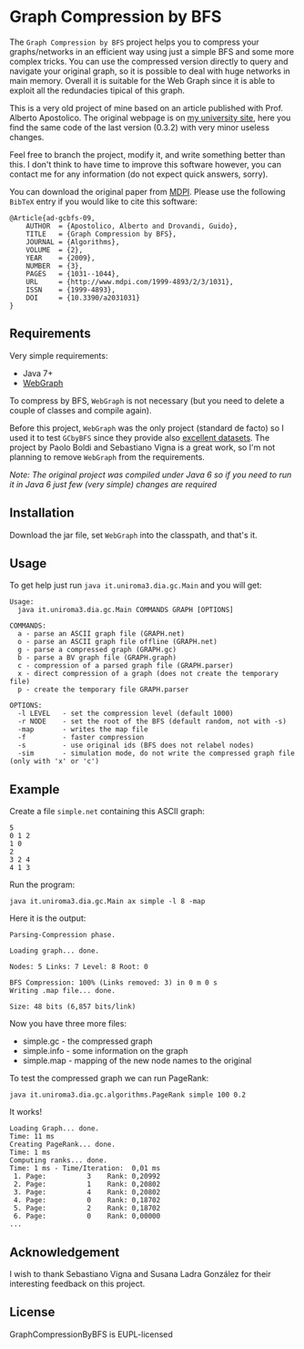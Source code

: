 # Graph Compression by BFS

The `Graph Compression by BFS` project helps you to compress your graphs/networks in an efficient way using just a simple BFS and some
more complex tricks. You can use the compressed version directly to query and navigate your original graph, so it is possible to deal with
huge networks in main memory. Overall it is suitable for the Web Graph since it is able to exploit all the redundacies tipical of this graph.

This is a very old project of mine based on an article published with Prof. Alberto Apostolico. The original webpage is on
[my university site](http://www.dia.uniroma3.it/~drovandi/software.php), here you find the same code of the last version (0.3.2) with very minor
useless changes.

Feel free to branch the project, modify it, and write something better than this. I don't think to have time to improve this software however,
you can contact me for any information (do not expect quick answers, sorry).

You can download the original paper from [MDPI](http://www.mdpi.com/1999-4893/2/3/1031).
Please use the following `BibTeX` entry if you would like to cite this software:
```
@Article{ad-gcbfs-09,
    AUTHOR  = {Apostolico, Alberto and Drovandi, Guido},
    TITLE   = {Graph Compression by BFS},
    JOURNAL = {Algorithms},
    VOLUME  = {2},
    YEAR    = {2009},
    NUMBER  = {3},
    PAGES   = {1031--1044},
    URL     = {http://www.mdpi.com/1999-4893/2/3/1031},
    ISSN    = {1999-4893},
    DOI     = {10.3390/a2031031}
}
```

## Requirements

Very simple requirements:

* Java 7+
* [WebGraph](http://webgraph.di.unimi.it/)

To compress by BFS, `WebGraph` is not necessary (but you need to delete a couple of classes and compile again).

Before this project, `WebGraph` was the only project (standard de facto) so I used it to test `GCbyBFS` since they provide also
[excellent datasets](http://law.di.unimi.it/datasets.php). The project by Paolo Boldi and Sebastiano Vigna is a great work, so I'm not planning
to remove `WebGraph` from the requirements.

*Note: The original project was compiled under Java 6 so if you need to run it in Java 6 just few (very simple) changes are required*

## Installation

Download the jar file, set `WebGraph` into the classpath, and that's it.

## Usage

To get help just run `java it.uniroma3.dia.gc.Main` and you will get:
```
Usage:
  java it.uniroma3.dia.gc.Main COMMANDS GRAPH [OPTIONS]

COMMANDS:
  a - parse an ASCII graph file (GRAPH.net)
  o - parse an ASCII graph file offline (GRAPH.net)
  g - parse a compressed graph (GRAPH.gc)
  b - parse a BV graph file (GRAPH.graph)
  c - compression of a parsed graph file (GRAPH.parser)
  x - direct compression of a graph (does not create the temporary file)
  p - create the temporary file GRAPH.parser

OPTIONS:
  -l LEVEL   - set the compression level (default 1000)
  -r NODE    - set the root of the BFS (default random, not with -s)
  -map       - writes the map file
  -f         - faster compression
  -s         - use original ids (BFS does not relabel nodes)
  -sim       - simulation mode, do not write the compressed graph file (only with 'x' or 'c')
```

## Example

Create a file `simple.net` containing this ASCII graph:
```
5
0 1 2
1 0
2
3 2 4
4 1 3
```

Run the program:
```
java it.uniroma3.dia.gc.Main ax simple -l 8 -map
```

Here it is the output:
```
Parsing-Compression phase.

Loading graph... done.

Nodes: 5 Links: 7 Level: 8 Root: 0

BFS Compression: 100% (Links removed: 3) in 0 m 0 s                 
Writing .map file... done.

Size: 48 bits (6,857 bits/link)
```

Now you have three more files:
* simple.gc - the compressed graph
* simple.info - some information on the graph
* simple.map - mapping of the new node names to the original

To test the compressed graph we can run PageRank:
```
java it.uniroma3.dia.gc.algorithms.PageRank simple 100 0.2
```

It works!
```
Loading Graph... done.
Time: 11 ms
Creating PageRank... done.
Time: 1 ms
Computing ranks... done.
Time: 1 ms - Time/Iteration:  0,01 ms
 1. Page:          3	Rank: 0,20992
 2. Page:          1	Rank: 0,20802
 3. Page:          4	Rank: 0,20802
 4. Page:          0	Rank: 0,18702
 5. Page:          2	Rank: 0,18702
 6. Page:          0	Rank: 0,00000
...
```

## Acknowledgement

I wish to thank Sebastiano Vigna and Susana Ladra González for their interesting feedback on this project.

## License

GraphCompressionByBFS is EUPL-licensed
